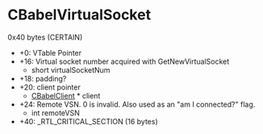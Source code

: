 # CBabelVirtualSocket
0x40 bytes (CERTAIN)


* +0: VTable Pointer
* +16: Virtual socket number acquired with GetNewVirtualSocket
	* short virtualSocketNum
* +18: padding?
* +20: client pointer
	* [CBabelClient](./CBabelClient.md) * client
* +24: Remote VSN. 0 is invalid. Also used as an "am I connected?" flag.
	* int remoteVSN
* +40: _RTL_CRITICAL_SECTION (16 bytes)


